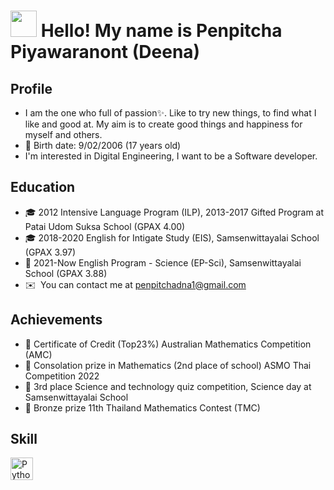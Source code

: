 <img src="https://media.giphy.com/media/hvRJCLFzcasrR4ia7z/giphy.gif" width="42"> Hello! My name is Penpitcha Piyawaranont (Deena)
================================================================================================================================

Profile
-------

* I am the one who full of passion✨. Like to try new things, to find what I like and good at.
  My aim is to create good things and happiness for myself and others.
*   🎂  Birth date: 9/02/2006 (17 years old)
* I'm interested in Digital Engineering, I want to be a Software developer.

Education
-------

*   🎓  2012 Intensive Language Program (ILP), 2013-2017 Gifted Program at Patai Udom Suksa School (GPAX 4.00)
*   🎓  2018-2020 English for Intigate Study (EIS), Samsenwittayalai School (GPAX 3.97)
*   📍  2021-Now English Program - Science (EP-Sci), Samsenwittayalai School (GPAX 3.88)
*   ✉️  You can contact me at [penpitchadna1@gmail.com](mailto:penpitchadna1@gmail.com)

Achievements
-------

*   📃 Certificate of Credit (Top23%) Australian Mathematics Competition (AMC)
*   📃 Consolation prize in Mathematics (2nd place of school) ASMO Thai Competition 2022
*   📃 3rd place Science and technology quiz competition, Science day at Samsenwittayalai School
*   🥉 Bronze prize 11th Thailand Mathematics Contest (TMC)

Skill
-------
<p align="left">
<a href="https://www.python.org/" target="_blank" rel="noreferrer"><img src="https://raw.githubusercontent.com/danielcranney/readme-generator/main/public/icons/skills/python-colored.svg" width="36" height="36" alt="Python" /></a>
                    </p>
                    
